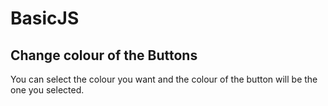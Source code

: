 # BasicJS
## Change colour of the Buttons
You can select the colour you want and the colour of the button will be the one you selected.
